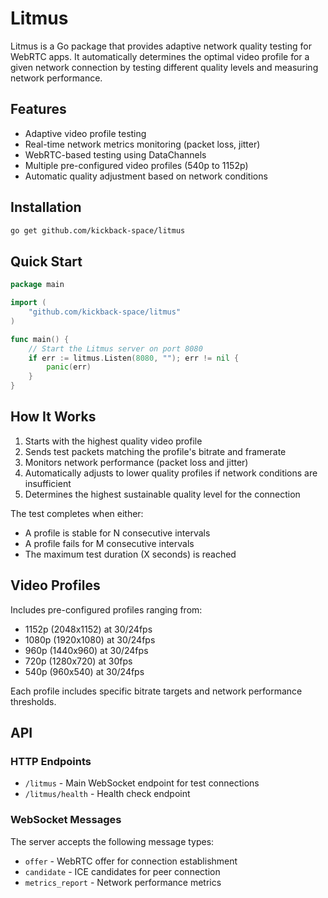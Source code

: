 # Litmus

Litmus is a Go package that provides adaptive network quality testing for WebRTC apps. It automatically determines the optimal video profile for a given network connection by testing different quality levels and measuring network performance.

## Features

- Adaptive video profile testing
- Real-time network metrics monitoring (packet loss, jitter)
- WebRTC-based testing using DataChannels
- Multiple pre-configured video profiles (540p to 1152p)
- Automatic quality adjustment based on network conditions

## Installation

```bash
go get github.com/kickback-space/litmus
```

## Quick Start

```go
package main

import (
    "github.com/kickback-space/litmus"
)

func main() {
    // Start the Litmus server on port 8080
    if err := litmus.Listen(8080, ""); err != nil {
        panic(err)
    }
}
```

## How It Works

1. Starts with the highest quality video profile
2. Sends test packets matching the profile's bitrate and framerate
3. Monitors network performance (packet loss and jitter)
4. Automatically adjusts to lower quality profiles if network conditions are insufficient
5. Determines the highest sustainable quality level for the connection

The test completes when either:
- A profile is stable for N consecutive intervals
- A profile fails for M consecutive intervals
- The maximum test duration (X seconds) is reached

## Video Profiles

Includes pre-configured profiles ranging from:
- 1152p (2048x1152) at 30/24fps
- 1080p (1920x1080) at 30/24fps
- 960p (1440x960) at 30/24fps
- 720p (1280x720) at 30fps
- 540p (960x540) at 30/24fps

Each profile includes specific bitrate targets and network performance thresholds.

## API

### HTTP Endpoints

- `/litmus` - Main WebSocket endpoint for test connections
- `/litmus/health` - Health check endpoint

### WebSocket Messages

The server accepts the following message types:
- `offer` - WebRTC offer for connection establishment
- `candidate` - ICE candidates for peer connection
- `metrics_report` - Network performance metrics
